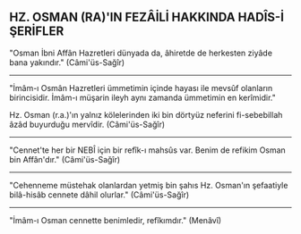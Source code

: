 ## HZ. OSMAN (RA)'IN FEZÂİLİ HAKKINDA HADÎS-İ ŞERİFLER

"Osman İbni Affân Hazretleri dünyada da, âhiretde de herkesten ziyâde bana yakındır." (Câmi'üs-Sağîr)

<hr>

"İmâm-ı Osmân Hazretleri ümmetimin içinde hayası ile mevsûf olanların birincisidir. İmâm-ı müşarin ileyh aynı zamanda ümmetimin en kerîmidir."

Hz. Osman (r.a.)'ın yalnız kölelerinden iki bin dörtyüz neferini fi-sebebillah âzâd buyurduğu mervîdir. (Câmi'üs-Sağîr)

<hr>

"Cennet'te her bir NEBÎ için bir refîk-ı mahsûs var. Benim de refikim Osman bin Affân'dır." (Câmi'üs-Sağîr)

<hr>

"Cehenneme müstehak olanlardan yetmiş bin şahıs Hz. Osman'ın şefaatiyle bilâ-hisâb cennete dâhil olurlar." (Câmi'üs-Sağîr)

<hr>

"İmâm-ı Osman cennette benimledir, refîkımdır." (Menâvî)
